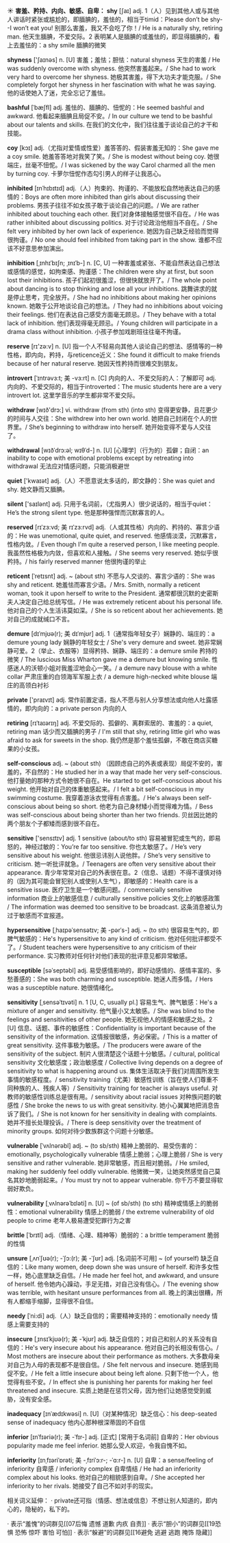 ☀ <span class="category">**害羞、矜持、内向、敏感、自卑：**</span>
<span class="vocabulary">**shy**</span> [ʃaɪ] 
<span class="definition">adj. 1（人）见到其他人或与其他人讲话时紧张或尴尬的，即腼腆的，羞怯的，相当于timid：</span>Please don’t be shy--I won’t eat you! 别那么害羞，我又不会吃了你！/ He is a naturally shy, retiring man. 他天生腼腆，不爱交际。<span class="definition">2 表明某人是腼腆的或羞怯的，即显得腼腆的，看上去羞怯的：</span>a shy smile 腼腆的微笑
                     
<span class="vocabulary">**shyness**</span> ['ʃaɪnəs]
<span class="definition">n. [U] 害羞；羞怯；胆怯：</span>natural shyness 天生的害羞 / He was suddenly overcome with shyness. 他突然害羞起来。/ She had to work very hard to overcome her shyness. 她极其害羞，得下大功夫才能克服。/ She completely forgot her shyness in her fascination with what he was saying. 他的话使她入了迷，完全忘记了羞怯。

<span class="vocabulary">**bashful**</span> [ˈbæʃfl]
<span class="definition">adj. 羞怯的、腼腆的、忸怩的：</span>He seemed bashful and awkward. 他看起来腼腆且局促不安。/ In our culture we tend to be bashful about our talents and skills. 在我们的文化中，我们往往羞于谈论自己的才干和技能。

<span class="vocabulary">**coy**</span> [kɔɪ]
<span class="definition">adj.（尤指对爱情或性爱）羞答答的、假装害羞无知的：</span>She gave me a coy smile. 她羞答答地对我笑了笑。/ She is modest without being coy. 她很端庄，丝毫不忸怩。/ I was sickened by the way Carol charmed all the men by turning coy. 卡萝尔忸怩作态勾引男人的样子让我恶心。
           
<span class="vocabulary">**inhibited**</span> [ɪnˈhɪbɪtɪd]
<span class="definition">adj.（人）拘束的、拘谨的、不能放松自然地表达自己的感情的：</span>Boys are often more inhibited than girls about discussing their problems. 男孩子往往不如女孩子敢于谈论自己的问题。/ We are rather inhibited about touching each other. 我们对身体接触感觉很不自在。/ He was rather inhibited about discussing politics. 对于讨论政治他相当不自在。/ She felt very inhibited by her own lack of experience. 她因为自己缺乏经验而觉得很拘谨。/ No one should feel inhibited from taking part in the show. 谁都不应该不好意思参加演出。
           
<span class="vocabulary">**inhibition**</span> [ˌɪnhɪˈbɪʃn; ˌɪnɪˈb-]
<span class="definition">n. [C, U] 一种害羞或紧张、不能自然表达自己想法或感情的感觉，如拘束感、拘谨感：</span>The children were shy at first, but soon lost their inhibitions. 孩子们起初很羞涩，但很快就放开了。/ The whole point about dancing is to stop thinking and lose all your inhibitions. 跳舞讲求的就是停止思考，完全放开。/ She had no inhibitions about making her opinions known. 她敢于公开地谈论自己的想法。/ They had no inhibitions about voicing their feelings. 他们在表达自己感受方面毫无顾忌。/ They behave with a total lack of inhibition. 他们表现得毫无顾忌。/ Young children will participate in a drama class without inhibition. 小孩子参加戏剧班往往毫不拘谨。

<span class="vocabulary">**reserve**</span> [rɪ'zə:v] 
<span class="definition">n. [U] 指一个人不轻易向其他人谈论自己的想法、感情等的一种性格，即内向，矜持，与reticence近义：</span>She found it difficult to make friends because of her natural reserve. 她因天性矜持而很难交到朋友。
           
<span class="vocabulary">**introvert**</span> [ˈɪntrəvɜ:t; 美 -vɜ:rt]
<span class="definition">n. [C] 内向的人、不爱交际的人：</span>了解即可 <span class="definition">adj. 内向的、不爱交际的，相当于introverted：</span>The music students here are a very introvert lot. 这里学音乐的学生都非常不爱交际。

<span class="vocabulary">**withdraw**</span> [wɪð'drɔ:] 
<span class="definition">vi. withdraw (from sth) (into sth) 变得更安静，且花更少的时间与人交往：</span>She withdrew into her own world. 她把自己封闭在个人的世界里。/ She’s beginning to withdraw into herself. 她开始变得不爱与人交往了。
           
<span class="vocabulary">**withdrawal**</span> [wɪðˈdrɔ:əl; wɪθˈd-] 
<span class="definition">n. [U] [心理学]（行为的）孤僻；自闭：</span>an inability to cope with emotional problems except by retreating into withdrawal 无法应对情感问题，只能消极避世

<span class="vocabulary">**quiet**</span> ['kwaɪət] 
<span class="definition">adj.（人）不愿意说太多话的，即文静的：</span>She was quiet and shy. 她文静而又腼腆。

<span class="vocabulary">**silent**</span> ['saɪlənt] 
<span class="definition">adj. 只用于名词前，（尤指男人）很少说话的，相当于quiet：</span>He’s the strong silent type. 他是那种强悍而沉默寡言的人。
                      
<span class="vocabulary">**reserved**</span> [rɪˈzɜ:vd; 美 rɪˈzɜ:rvd]
<span class="definition">adj.（人或其性格）内向的、矜持的、寡言少语的：</span>He was unemotional, quite quiet, and reserved. 他感情淡漠，沉默寡言，性格内敛。/ Even though I'm quite a reserved person, I like meeting people. 我虽然性格极为内敛，但喜欢和人接触。/ She seems very reserved. 她似乎很矜持。/ his fairly reserved manner 他很拘谨的举止

<span class="vocabulary">**reticent**</span> [ˈretɪsnt]
<span class="definition">adj. ~ (about sth) 不愿与人交谈的、寡言少语的：</span>She was shy and reticent. 她羞怯而寡言少语。/ Mrs. Smith, normally a reticent woman, took it upon herself to write to the President. 通常都很沉默的史密斯夫人决定自己给总统写信。/ He was extremely reticent about his personal life. 他对自己的个人生活讳莫如深。/ She is so reticent about her achievements. 她对自己的成就缄口不言。           

<span class="vocabulary">**demure**</span> [dɪˈmjʊə(r); 美 dɪˈmjʊr]
<span class="definition">adj. 1（通常指年轻女子）娴静的、端庄的：</span>a demure young lady 娴静的年轻女士 / She's very demure and sweet. 她非常娴静可爱。<span class="definition">2（举止、衣服等）显得矜持、娴静、端庄的：</span>a demure smile 矜持的微笑 / The luscious Miss Wharton gave me a demure but knowing smile. 性感迷人的沃顿小姐对我羞涩地会心一笑。/ a demure navy blouse with a white collar 严肃庄重的白领海军军服上衣 / a demure high-necked white blouse 端庄的高领白衬衫

<span class="vocabulary">**private**</span> ['praɪvɪt] 
<span class="definition">adj. 常作前置定语，指人不愿与别人分享想法或向他人吐露感情的，即内向的：</span>a private person 内向的人
           
<span class="vocabulary">**retiring**</span> [rɪˈtaɪərɪŋ]
<span class="definition">adj. 不爱交际的、孤僻的、离群索居的、害羞的：</span>a quiet, retiring man 话少而又腼腆的男子 / I'm still that shy, retiring little girl who was afraid to ask for sweets in the shop. 我仍然是那个羞怯孤僻，不敢在商店买糖果的小女孩。
           
<span class="vocabulary">**self-conscious**</span>
<span class="definition">adj. ~ (about sth) （因顾虑自己的外表或表现）局促不安的，害羞的，不自然的：</span>He studied her in a way that made her very self-conscious. 他打量她的那种方式令她很不自在。He started to get self-conscious about his weight. 他开始对自己的体重敏感起来。/ I felt a bit self-conscious in my swimming costume. 我穿着游泳衣觉得有点害羞。/ He's always been self-conscious about being so short. 他老为自己身材矮小而觉得难为情。/ Bess was self-conscious about being shorter than her two friends. 贝丝因比她的两个朋友个子都矮而感到很不自在。

<span class="vocabulary">**sensitive**</span> ['sensɪtɪv] 
<span class="definition">adj. 1 sensitive (about/to sth) 容易被冒犯或生气的，即易怒的，神经过敏的：</span>You’re far too sensitive. 你也太敏感了。/ He’s very sensitive about his weight. 他很忌讳别人说他胖。/ She’s very sensitive to criticism. 她一听批评就急。/ Teenagers are often very sensitive about their appearance. 青少年常常对自己的外表很在意。<span class="definition">2（信息、话题）不得不谨慎对待的（因为其可能会冒犯别人或使别人生气），即敏感的：</span>Health care is a sensitive issue. 医疗卫生是一个敏感问题。/ commercially sensitive information 商业上的敏感信息 / culturally sensitive policies 文化上的敏感政策 / The information was deemed too sensitive to be broadcast. 这条消息被认为过于敏感而不宜报道。
           
<span class="vocabulary">**hypersensitive**</span> [ˌhaɪpəˈsensətɪv; 美 -pərˈs-]
<span class="definition">adj. ~ (to sth) 很容易生气的，即脾气敏感的：</span>He's hypersensitive to any kind of criticism. 他对任何批评都受不了。/ Student teachers were hypersensitive to any criticism of their performance. 实习教师对任何针对他们表现的批评意见都异常敏感。           
           
<span class="vocabulary">**susceptible**</span> [səˈseptəbl]
<span class="definition">adj. 易受感情影响的，即好动感情的、感情丰富的、多愁善感的：</span>She was both charming and susceptible. 她迷人而多情。/ Hers was a susceptible nature. 她很情绪化。

<span class="vocabulary">**sensitivity**</span> [ˌsensəˈtɪvəti]
<span class="definition">n. 1 [U, C, usually pl.] 容易生气、脾气敏感：</span>He's a mixture of anger and sensitivity. 他气量小又太敏感。/ She was blind to the feelings and sensitivities of other people. 她无视他人的情感和敏感之处。<span class="definition">2 [U] 信息、话题、事件的敏感性：</span>Confidentiality is important because of the sensitivity of the information. 这情报很敏感，务必保密。/ This is a matter of great sensitivity. 这件事极为敏感。/ The producers were aware of the sensitivity of the subject. 制片人很清楚这个话题十分敏感。/ cultural, political sensitivity 文化敏感度；政治敏感度 / Collective living depends on a degree of sensitivity to what is happening around us. 集体生活取决于我们对周围所发生事情的敏感程度。/ sensitivity training（尤美）敏感性训练（旨在使人们尊重不同种族的人、残疾人等）/ Sensitivity training for teacher is always useful. 对教师的敏感性训练总是很有用。/ sensitivity about racial issues 对种族问题的敏感性 / She broke the news to us with great sensitivity. 她小心翼翼地把消息告诉了我们。/ She is not known for her sensitivity in dealing with complaints. 她并不擅长处理投诉。/ There is deep sensitivity over the treatment of minority groups. 如何对待少数族群这个问题十分敏感。
           
<span class="vocabulary">**vulnerable**</span> [ˈvʌlnərəbl]
<span class="definition">adj. ~ (to sb/sth) 精神上脆弱的、易受伤害的：</span>emotionally, psychologically vulnerable 情感上脆弱；心理上脆弱 / She is very sensitive and rather vulnerable. 她非常敏感，而且相对脆弱。/ He smiled, making her suddenly feel oddly vulnerable. 他微微一笑，让她突然感觉自己莫名其妙地脆弱起来。/ You must try not to appear vulnerable. 你千万不要显得软弱好欺负。
           
<span class="vocabulary">**vulnerability**</span> [ˌvʌlnərəˈbɪləti]
<span class="definition">n. [U] ~ (of sb/sth) (to sth) 精神或情感上的脆弱性：</span>emotional vulnerability 情感上的脆弱 / the extreme vulnerability of old people to crime 老年人极易遭受犯罪行为之害

<span class="vocabulary">**brittle**</span> [ˈbrɪtl]
<span class="definition">adj.（情绪、心理、精神等）脆弱的：</span>a brittle temperament 脆弱的性情

<span class="vocabulary">**unsure**</span> [ˌʌnˈʃʊə(r); -ˈʃɔ:(r); 美 -ˈʃʊr]
<span class="definition">adj. [名词前不可用] ~ (of yourself) 缺乏自信的：</span>Like many women, deep down she was unsure of herself. 和许多女性一样，她心底里缺乏自信。/ He made her feel hot, and awkward, and unsure of herself. 他令她内心躁动，手足无措，对自己没有信心。/ The evening show was terrible, with hesitant unsure performances from all. 晚上的演出很糟，所有人都缩手缩脚，显得很不自信。
        
<span class="vocabulary">**needy**</span> [ˈni:di]
<span class="definition">adj.（人）缺乏自信的；需要精神支持的：</span>emotionally needy 情感上需要支持的

<span class="vocabulary">**insecure**</span> [ˌɪnsɪˈkjʊə(r); 美 -ˈkjʊr]
<span class="definition">adj. 缺乏自信的；对自己和别人的关系没有自信的：</span>He's very insecure about his appearance. 他对自己的长相没有信心。/ Most mothers are insecure about their performance as mothers. 大多数母亲对自己为人母的表现都不是很自信。/ She felt nervous and insecure. 她感到局促不安。/ He felt a little insecure about being left alone. 只剩下他一个人，他觉得有些不安。/ In effect she is punishing her parents for making her feel threatened and insecure. 实质上她是在惩罚父母，因为他们让她感觉受到威胁，没有安全感。

<span class="vocabulary">**inadequacy**</span> [ɪnˈædɪkwəsi]
<span class="definition">n. [U]（对某种情况）缺乏信心：</span>his deep-seated sense of inadequacy 他内心那种根深蒂固的不自信

<span class="vocabulary">**inferior**</span> [ɪnˈfɪəriə(r); 美 -ˈfɪr-]
<span class="definition">adj. [正式] [常用于名词前] 自卑的：</span>Her obvious popularity made me feel inferior. 她那么受人欢迎，令我自愧不如。

<span class="vocabulary">**inferiority**</span> [ɪnˌfɪəriˈɒrəti; 美 -ˌfɪriˈɔ:r-; -ˈɑ:r-]
<span class="definition">n. [U] 自卑：</span>a sense/feeling of inferiority 自卑感 / inferiority complex 自卑情结 / He had an inferiority complex about his looks. 他对自己的相貌感到自卑。/ She accepted her inferiority to her rivals. 她接受了自己不如对手的现实。

相关词义延伸：
· private还可指（情感、想法或信息）不想让别人知道的，即内心的，隐秘的，私下的。

· 表示“羞愧”的词群见[[07后悔 遗憾 道歉 内疚 自责]]
· 表示“胆小”的词群见[[19恐惧 恐怖 惊吓 害怕 可怕]]
· 表示“躲避”的词群见[[16避免 逃避 逃跑 掩饰 隐藏]]

